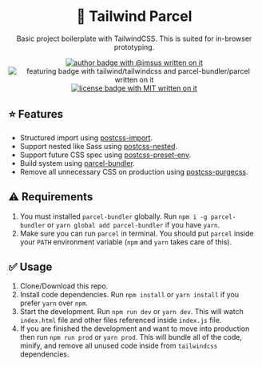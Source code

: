 <h1 align="center" style="border-bottom: 0">🎐 Tailwind Parcel</h1>
<p align="center">Basic project boilerplate with TailwindCSS. This is suited for in-browser prototyping.<p>
<p align="center">
  <a href="https://github.com/imsus"><img src="https://badgen.net/badge/author/@imsus/grey" alt="author badge with @imsus written on it"></a>
  <img src="https://badgen.net/badge/featuring/tailwindcss%2ftailwindcss,parcel-bundler%2fparcel/cyan?list=1" alt="featuring badge with tailwind/tailwindcss and parcel-bundler/parcel written on it">
  <a href="https://github.com/imsus/tailwind-parcel/blob/master/LICENSE.md"><img src="https://badgen.net/badge/license/MIT/blue" alt="license badge with MIT written on it"></a>
</p>



## ⭐️ Features

- Structured import using [postcss-import](https://github.com/postcss/postcss-import).
- Support nested like Sass using [postcss-nested](https://github.com/postcss/postcss-nested).
- Support future CSS spec using [postcss-preset-env](https://github.com/csstools/postcss-preset-env).
- Build system using [parcel-bundler](https://github.com/parcel-bundler/parcel).
- Remove all unnecessary CSS on production using [postcss-purgecss](https://github.com/FoundrySH/postcss-purgecss).

## ⚠️ Requirements

1. You must installed `parcel-bundler` globally. Run `npm i -g parcel-bundler` or `yarn global add parcel-bundler` if you have `yarn`.
2. Make sure you can run `parcel` in terminal. You should put `parcel` inside your `PATH` environment variable (`npm` and `yarn` takes care of this).

## ✅ Usage

1. Clone/Download this repo.
2. Install code dependencies. Run `npm install` or `yarn install` if you prefer `yarn` over `npm`.
3. Start the development. Run `npm run dev` or `yarn dev`. This will watch `index.html` file and other files referenced inside `index.js` file.
4. If you are finished the development and want to move into production then run `npm run prod` or `yarn prod`. This will bundle all of the code, minify, and remove all unused code inside from `tailwindcss` dependencies.

